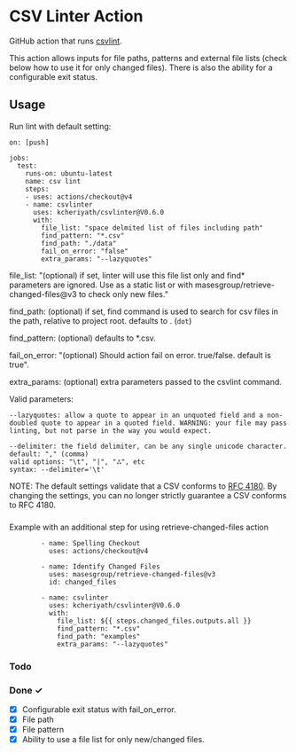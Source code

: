 # CSV Linter Action

GitHub action that runs [csvlint](https://github.com/Clever/csvlint).

This action allows inputs for file paths, patterns and external file lists (check below how to use it for only changed files). There is also the ability for a configurable exit status.


## Usage

Run lint with default setting:

```
on: [push]

jobs:
  test:
    runs-on: ubuntu-latest
    name: csv lint
    steps:
    - uses: actions/checkout@v4
    - name: csvlinter
      uses: kcheriyath/csvlinter@V0.6.0
      with:
        file_list: "space delmited list of files including path"
        find_pattern: "*.csv"
        find_path: "./data"
        fail_on_error: "false"
        extra_params: "--lazyquotes"
```


file_list: "(optional) if set, linter will use this file list only and find* parameters are ignored. Use as a static list or with masesgroup/retrieve-changed-files@v3 to check only new files."

find_path: (optional) if set, find command is used to search for csv files in the path, relative to project root. defaults to . (`dot`)

find_pattern: (optional) defaults to *.csv.

fail_on_error: "(optional) Should action fail on error. true/false. default is true".

extra_params: (optional) extra parameters passed to the csvlint command.

Valid parameters: 

    --lazyquotes: allow a quote to appear in an unquoted field and a non-doubled quote to appear in a quoted field. WARNING: your file may pass linting, but not parse in the way you would expect.

    --delimiter: the field delimiter, can be any single unicode character.
    default: "," (comma)
    valid options: "\t", "|", "ஃ", etc
    syntax: --delimiter='\t'

NOTE: The default settings validate that a CSV conforms to [RFC 4180](https://tools.ietf.org/html/rfc4180). By changing the settings, you can no longer strictly guarantee a CSV conforms to RFC 4180.

###

Example with an additional step for using retrieve-changed-files action

```
        - name: Spelling Checkout
          uses: actions/checkout@v4
 
        - name: Identify Changed Files
          uses: masesgroup/retrieve-changed-files@v3
          id: changed_files

        - name: csvlinter
          uses: kcheriyath/csvlinter@V0.6.0
          with:
            file_list: ${{ steps.changed_files.outputs.all }}
            find_pattern: "*.csv"
            find_path: "examples"
            extra_params: "--lazyquotes"
```

### Todo



### Done ✓

- [x] Configurable exit status with fail_on_error.
- [x] File path 
- [x] File pattern 
- [x] Ability to use a file list for only new/changed files.  
